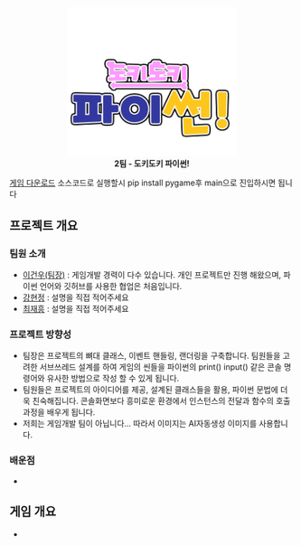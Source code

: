 <p align="center">
  <img src="sprites/logo.png" alt="로고" width="300"/><br>
  <b>2팀 - 도키도키 파이썬!</b>
</p>


[게임 다운로드](localhost)
소스코드로 실행할시 pip install pygame후 main으로 진입하시면 됩니다
## 프로젝트 개요
### 팀원 소개
- [이건우(팀장)](https://github.com/4vpr) : 게임개발 경력이 다수 있습니다. 개인 프로젝트만 진행 해왔으며, 파이썬 언어와 깃허브를 사용한 협업은 처음입니다.
- [강현정](https://github.com/aooe120-maker) : 설명을 직접 적어주세요
- [최재흥](https://github.com/Lukascruise) : 설명을 직접 적어주세요
### 프로젝트 방향성
- 팀장은 프로젝트의 뼈대 클래스, 이벤트 핸들링, 랜더링을 구축합니다. 팀원들을 고려한 서브쓰레드 설계를 하여 게임의 씬들을 파이썬의 print() input() 같은 콘솔 명령어와 유사한 방법으로 작성 할 수 있게 됩니다.
- 팀원들은 프로젝트의 아이디어를 제공, 설계된 클래스들을 활용, 파이썬 문법에 더욱 친숙해집니다. 콘솔화면보다 흥미로운 환경에서 인스턴스의 전달과 함수의 호출과정을 배우게 됩니다.
- 저희는 게임개발 팀이 아닙니다... 따라서 이미지는 AI자동생성 이미지를 사용합니다.
### 배운점
- 
## 게임 개요
- 
